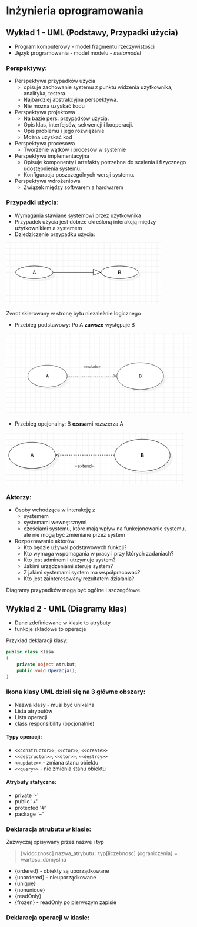
Inżynieria oprogramowania
===

## Wykład 1 - UML (Podstawy, Przypadki użycia)

- Program komputerowy - model fragmentu rzeczywistości
- Język programowania - model modelu -  *metamodel*

### Perspektywy:

- Perspektywa przypadków użycia
  - opisuje zachowanie systemu z punktu widzenia użytkownika, analityka, testera.
  - Najbardziej abstrakcyjna perspektywa.
  - Nie można uzyskać kodu
- Perspektywa projektowa
  - Na bazie pers. przypadków użycia.
  - Opis klas, interfejsów, sekwencji i kooperacji.
  - Opis problemu i jego rozwiązanie
  - Można uzyskać kod
- Perspektywa procesowa
  - Tworzenie wątków i procesów w systemie
- Perspektywa implementacyjna
  - Opisuje komponenty i artefakty potrzebne do scalenia i fizycznego udostępnienia systemu.
  - Konfiguracja poszczególnych wersji systemu.
- Perspektywa wdrożeniowa
  - Związek między softwarem a hardwarem

###  Przypadki użycia:

- Wymagania stawiane systemowi przez użytkownika
- Przypadek użycia jest dobrze określoną interakcją między użytkownikiem a systemem
- Dziedziczenie przypadku użycia:

![graf](img/w1/1.png)

Zwrot skierowany w stronę bytu niezależnie logicznego

- Przebieg podstawowy: Po A **zawsze** występuje B

![graf](img/w1/2.png)

- Przebieg opcjonalny: B **czasami** rozszerza A

![graf](img/w1/3.png)

### Aktorzy:

- Osoby wchodząca w interakcję z
  - systemem
  - systemami wewnętrznymi
  - cześciami systemu, które mają wpływ na funkcjonowanie systemu, ale nie mogą być zmieniane przez system
- Rozpoznawanie aktorów:
  - Kto będzie używał podstawowych funkcji?
  - Kto wymaga wspomagania w pracy i przy których zadaniach?
  - Kto jest adminem i utrzymuje system?
  - Jakimi urządzeniami steruje system?
  - Z jakimi systemami system ma współpracować?
  - Kto jest zainteresowany rezultatem działania?

Diagramy przypadków mogą być ogólne i szczegółowe.

## Wykład 2 - UML (Diagramy klas)

- Dane zdefiniowane w klasie to atrybuty
- funkcje składowe to operacje

Przykład deklaracji klasy:

```csharp
public class Klasa
{
    private object atrubut;
    public void Operacja();
}
```

### Ikona klasy UML dzieli się na 3 główne obszary:

- Nazwa klasy - musi być unikalna
- Lista atrybutów
- Lista operacji
- class responsibility (opcjonalnie)

#### Typy operacji:

- `<<constructor>>`, `<<ctor>>`, `<<create>>`
- `<<destructor>>`, `<<dtor>>`, `<<destroy>>`
- `<<update>>` - zmiana stanu obiektu
- `<<query>>` - nie zmienia stanu obiektu

#### Atrybuty statyczne:

- private '-'
- public '+'
- protected '#'
- package '~'

### Deklaracja atrubutu w klasie:

Zazwyczaj opisywany przez nazwę i typ
> [widocznosc] nazwa_atrybutu : typ[liczebnosc] {ograniczenia} = wartosc_domyslna

- {ordered} - obiekty są uporządkowane
- {unordered} - nieuporządkowane
- {unique}
- {nonunique}
- {readOnly}
- {frozen} - readOnly po pierwszym zapisie

### Deklaracja operacji w klasie:

